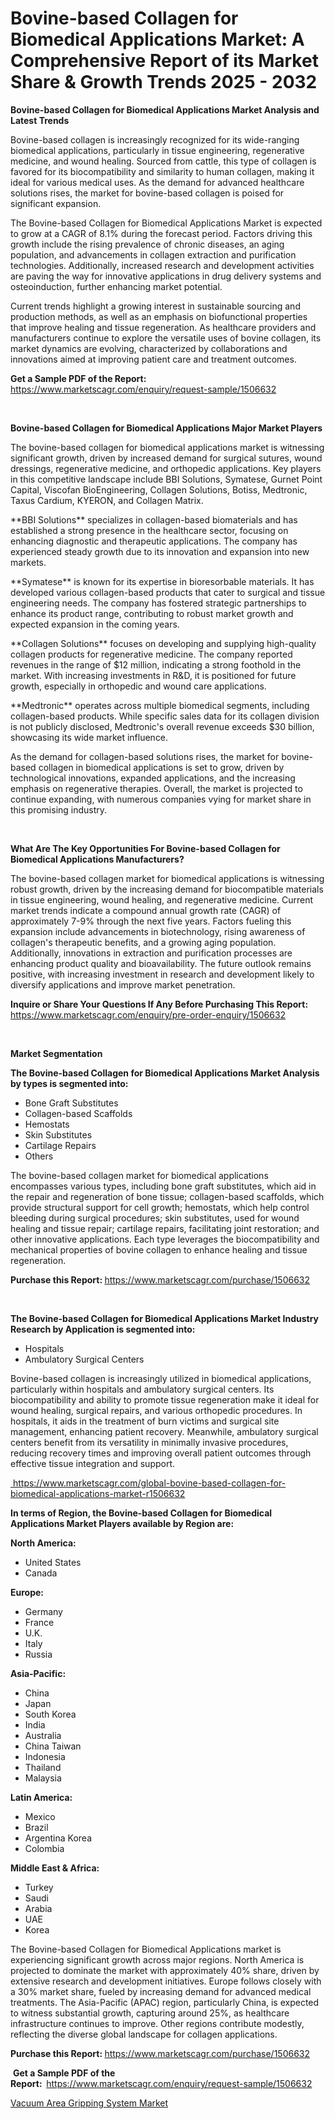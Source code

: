 <p><h1>Bovine-based Collagen for Biomedical Applications Market: A Comprehensive Report of its Market Share & Growth Trends 2025 - 2032</h1></p><p><strong>Bovine-based Collagen for Biomedical Applications Market Analysis and Latest Trends</strong></p>
<p><p>Bovine-based collagen is increasingly recognized for its wide-ranging biomedical applications, particularly in tissue engineering, regenerative medicine, and wound healing. Sourced from cattle, this type of collagen is favored for its biocompatibility and similarity to human collagen, making it ideal for various medical uses. As the demand for advanced healthcare solutions rises, the market for bovine-based collagen is poised for significant expansion.</p><p>The Bovine-based Collagen for Biomedical Applications Market is expected to grow at a CAGR of 8.1% during the forecast period. Factors driving this growth include the rising prevalence of chronic diseases, an aging population, and advancements in collagen extraction and purification technologies. Additionally, increased research and development activities are paving the way for innovative applications in drug delivery systems and osteoinduction, further enhancing market potential.</p><p>Current trends highlight a growing interest in sustainable sourcing and production methods, as well as an emphasis on biofunctional properties that improve healing and tissue regeneration. As healthcare providers and manufacturers continue to explore the versatile uses of bovine collagen, its market dynamics are evolving, characterized by collaborations and innovations aimed at improving patient care and treatment outcomes.</p></p>
<p><strong>Get a Sample PDF of the Report:&nbsp;</strong> <a href="https://www.marketscagr.com/enquiry/request-sample/1506632?utm_campaign=2650&utm_medium=2&utm_source=Github&utm_content=ia&utm_term=23032025&utm_id=bovine-based-collagen-for-biomedical-applications">https://www.marketscagr.com/enquiry/request-sample/1506632</a></p>
<p>&nbsp;</p>
<p><strong>Bovine-based Collagen for Biomedical Applications Major Market Players</strong></p>
<p><p>The bovine-based collagen for biomedical applications market is witnessing significant growth, driven by increased demand for surgical sutures, wound dressings, regenerative medicine, and orthopedic applications. Key players in this competitive landscape include BBI Solutions, Symatese, Gurnet Point Capital, Viscofan BioEngineering, Collagen Solutions, Botiss, Medtronic, Taxus Cardium, KYERON, and Collagen Matrix.</p><p>**BBI Solutions** specializes in collagen-based biomaterials and has established a strong presence in the healthcare sector, focusing on enhancing diagnostic and therapeutic applications. The company has experienced steady growth due to its innovation and expansion into new markets.</p><p>**Symatese** is known for its expertise in bioresorbable materials. It has developed various collagen-based products that cater to surgical and tissue engineering needs. The company has fostered strategic partnerships to enhance its product range, contributing to robust market growth and expected expansion in the coming years.</p><p>**Collagen Solutions** focuses on developing and supplying high-quality collagen products for regenerative medicine. The company reported revenues in the range of $12 million, indicating a strong foothold in the market. With increasing investments in R&D, it is positioned for future growth, especially in orthopedic and wound care applications.</p><p>**Medtronic** operates across multiple biomedical segments, including collagen-based products. While specific sales data for its collagen division is not publicly disclosed, Medtronic's overall revenue exceeds $30 billion, showcasing its wide market influence.</p><p>As the demand for collagen-based solutions rises, the market for bovine-based collagen in biomedical applications is set to grow, driven by technological innovations, expanded applications, and the increasing emphasis on regenerative therapies. Overall, the market is projected to continue expanding, with numerous companies vying for market share in this promising industry.</p></p>
<p>&nbsp;</p>
<p><strong>What Are The Key Opportunities For Bovine-based Collagen for Biomedical Applications Manufacturers?</strong></p>
<p><p>The bovine-based collagen market for biomedical applications is witnessing robust growth, driven by the increasing demand for biocompatible materials in tissue engineering, wound healing, and regenerative medicine. Current market trends indicate a compound annual growth rate (CAGR) of approximately 7-9% through the next five years. Factors fueling this expansion include advancements in biotechnology, rising awareness of collagen's therapeutic benefits, and a growing aging population. Additionally, innovations in extraction and purification processes are enhancing product quality and bioavailability. The future outlook remains positive, with increasing investment in research and development likely to diversify applications and improve market penetration.</p></p>
<p><strong>Inquire or Share Your Questions If Any Before Purchasing This Report:</strong> <a href="https://www.marketscagr.com/enquiry/pre-order-enquiry/1506632?utm_campaign=2650&utm_medium=2&utm_source=Github&utm_content=ia&utm_term=23032025&utm_id=bovine-based-collagen-for-biomedical-applications">https://www.marketscagr.com/enquiry/pre-order-enquiry/1506632</a></p>
<p>&nbsp;</p>
<p><strong>Market Segmentation</strong></p>
<p><strong>The Bovine-based Collagen for Biomedical Applications Market Analysis by types is segmented into:</strong></p>
<p><ul><li>Bone Graft Substitutes</li><li>Collagen-based Scaffolds</li><li>Hemostats</li><li>Skin Substitutes</li><li>Cartilage Repairs</li><li>Others</li></ul></p>
<p><p>The bovine-based collagen market for biomedical applications encompasses various types, including bone graft substitutes, which aid in the repair and regeneration of bone tissue; collagen-based scaffolds, which provide structural support for cell growth; hemostats, which help control bleeding during surgical procedures; skin substitutes, used for wound healing and tissue repair; cartilage repairs, facilitating joint restoration; and other innovative applications. Each type leverages the biocompatibility and mechanical properties of bovine collagen to enhance healing and tissue regeneration.</p></p>
<p><strong>Purchase this Report:&nbsp;</strong><a href="https://www.marketscagr.com/purchase/1506632?utm_campaign=2650&utm_medium=2&utm_source=Github&utm_content=ia&utm_term=23032025&utm_id=bovine-based-collagen-for-biomedical-applications">https://www.marketscagr.com/purchase/1506632</a></p>
<p>&nbsp;</p>
<p><strong>The Bovine-based Collagen for Biomedical Applications Market Industry Research by Application is segmented into:</strong></p>
<p><ul><li>Hospitals</li><li>Ambulatory Surgical Centers</li></ul></p>
<p><p>Bovine-based collagen is increasingly utilized in biomedical applications, particularly within hospitals and ambulatory surgical centers. Its biocompatibility and ability to promote tissue regeneration make it ideal for wound healing, surgical repairs, and various orthopedic procedures. In hospitals, it aids in the treatment of burn victims and surgical site management, enhancing patient recovery. Meanwhile, ambulatory surgical centers benefit from its versatility in minimally invasive procedures, reducing recovery times and improving overall patient outcomes through effective tissue integration and support.</p></p>
<p><a href="https://www.marketscagr.com/global-bovine-based-collagen-for-biomedical-applications-market-r1506632?utm_campaign=2650&utm_medium=2&utm_source=Github&utm_content=ia&utm_term=23032025&utm_id=bovine-based-collagen-for-biomedical-applications">&nbsp;https://www.marketscagr.com/global-bovine-based-collagen-for-biomedical-applications-market-r1506632</a></p>
<p><strong>In terms of Region, the Bovine-based Collagen for Biomedical Applications Market Players available by Region are:</strong></p>
<p>
    <p> <strong> North America: </strong>
        <ul>
            <li>United States</li>
            <li>Canada</li>
        </ul>
        </p> 
    <p> <strong> Europe: </strong>
        <ul>
            <li>Germany</li>
            <li>France</li>
            <li>U.K.</li>
            <li>Italy</li>
            <li>Russia</li>
        </ul>
        </p> 
    <p> <strong> Asia-Pacific: </strong>
        <ul>
            <li>China</li>
            <li>Japan</li>
            <li>South Korea</li>
            <li>India</li>
            <li>Australia</li>
            <li>China Taiwan</li>
            <li>Indonesia</li>
            <li>Thailand</li>
            <li>Malaysia</li>
        </ul>
        </p> 
    <p> <strong> Latin America: </strong>
        <ul>
            <li>Mexico</li>
            <li>Brazil</li>
            <li>Argentina Korea</li>
            <li>Colombia</li>
        </ul>
        </p> 
    <p> <strong> Middle East & Africa: </strong>
        <ul>
            <li>Turkey</li>
            <li>Saudi</li>
            <li>Arabia</li>
            <li>UAE</li>
            <li>Korea</li>
        </ul>
    </p>
    </p>
<p><p>The Bovine-based Collagen for Biomedical Applications market is experiencing significant growth across major regions. North America is projected to dominate the market with approximately 40% share, driven by extensive research and development initiatives. Europe follows closely with a 30% market share, fueled by increasing demand for advanced medical treatments. The Asia-Pacific (APAC) region, particularly China, is expected to witness substantial growth, capturing around 25%, as healthcare infrastructure continues to improve. Other regions contribute modestly, reflecting the diverse global landscape for collagen applications.</p></p>
<p><strong>Purchase this Report: </strong><a href="https://www.marketscagr.com/purchase/1506632?utm_campaign=2650&utm_medium=2&utm_source=Github&utm_content=ia&utm_term=23032025&utm_id=bovine-based-collagen-for-biomedical-applications">https://www.marketscagr.com/purchase/1506632</a></p>
<p>&nbsp;<strong>Get a Sample PDF of the Report:&nbsp;&nbsp;</strong><a href="https://www.marketscagr.com/enquiry/request-sample/1506632?utm_campaign=2650&utm_medium=2&utm_source=Github&utm_content=ia&utm_term=23032025&utm_id=bovine-based-collagen-for-biomedical-applications">https://www.marketscagr.com/enquiry/request-sample/1506632</a></p>
<p><strong></strong></p>
<p><p><a href="https://github.com/ravenecashe/Market-Research-Report-List-1/blob/main/vacuum-area-gripping-system-market.md?utm_campaign=2650&utm_medium=2&utm_source=Github&utm_content=ia&utm_term=23032025&utm_id=bovine-based-collagen-for-biomedical-applications">Vacuum Area Gripping System Market</a></p></p>